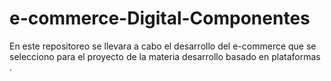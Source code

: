 # e-commerce-Digital-Componentes
En este repositoreo se llevara a cabo el desarrollo del e-commerce que se selecciono para el proyecto de la materia desarrollo basado en plataformas .

